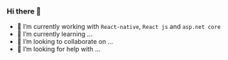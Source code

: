 ### Hi there 👋

- 🔭 I’m currently working with `React-native`, `React js` and `asp.net core`
- 🌱 I’m currently learning ...
- 👯 I’m looking to collaborate on ...
- 🤔 I’m looking for help with ...

